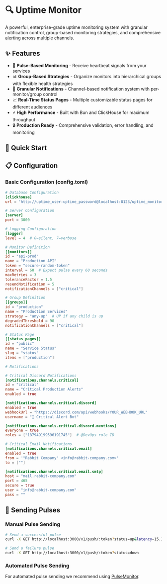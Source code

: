 # 🔍 Uptime Monitor

A powerful, enterprise-grade uptime monitoring system with granular notification control, group-based monitoring strategies, and comprehensive alerting across multiple channels.

## ✨ Features

- 🔄 **Pulse-Based Monitoring** - Receive heartbeat signals from your services
- 📊 **Group-Based Strategies** - Organize monitors into hierarchical groups with flexible health strategies
- 🔔 **Granular Notifications** - Channel-based notification system with per-monitor/group control
- 📈 **Real-Time Status Pages** - Multiple customizable status pages for different audiences
- ⚡ **High Performance** - Built with Bun and ClickHouse for maximum throughput
- 🔒 **Production Ready** - Comprehensive validation, error handling, and monitoring

## 🚀 Quick Start

## 📋 Configuration

### Basic Configuration (config.toml)

```toml
# Database Configuration
[clickhouse]
url = "http://uptime_user:uptime_password@localhost:8123/uptime_monitor"

# Server Configuration
[server]
port = 3000

# Logging Configuration
[logger]
level = 4  # 0=silent, 7=verbose

# Monitor Definition
[[monitors]]
id = "api-prod"
name = "Production API"
token = "secure-random-token"
interval = 60  # Expect pulse every 60 seconds
maxRetries = 3
toleranceFactor = 1.5
resendNotification = 5
notificationChannels = ["critical"]

# Group Definition
[[groups]]
id = "production"
name = "Production Services"
strategy = "any-up"  # UP if any child is up
degradedThreshold = 90
notificationChannels = ["critical"]

# Status Page
[[status_pages]]
id = "public"
name = "Service Status"
slug = "status"
items = ["production"]

# Notifications

# Critical Discord Notifications
[notifications.channels.critical]
id = "critical"
name = "Critical Production Alerts"
enabled = true

[notifications.channels.critical.discord]
enabled = true
webhookUrl = "https://discord.com/api/webhooks/YOUR_WEBHOOK_URL"
username = "🚨 Critical Alert Bot"

[notifications.channels.critical.discord.mentions]
everyone = true
roles = ["187949199596191745"]  # @DevOps role ID

# Critical Email Notifications
[notifications.channels.critical.email]
enabled = true
from = '"Rabbit Company" <info@rabbit-company.com>'
to = [""]

[notifications.channels.critical.email.smtp]
host = "mail.rabbit-company.com"
port = 465
secure = true
user = "info@rabbit-company.com"
pass = ""
```

## 📡 Sending Pulses

### Manual Pulse Sending

```bash
# Send a successful pulse
curl -X GET http://localhost:3000/v1/push/:token?status=up&latency=15.10

# Send a failure pulse
curl -X GET http://localhost:3000/v1/push/:token?status=down
```

### Automated Pulse Sending

For automated pulse sending we recommend using [PulseMonitor](https://github.com/Rabbit-Company/PulseMonitor).
